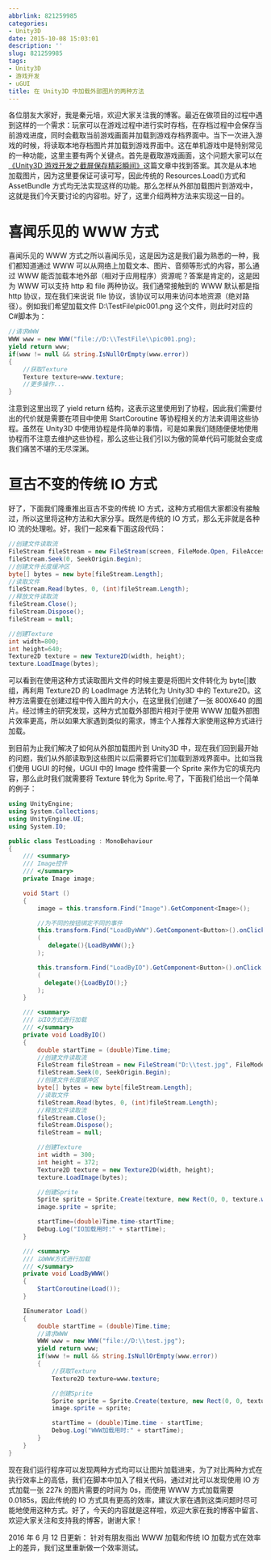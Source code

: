 ```yaml
---
abbrlink: 821259985
categories:
- Unity3D
date: 2015-10-08 15:03:01
description: ''
slug: 821259985
tags:
- Unity3D
- 游戏开发
- uGUI
title: 在 Unity3D 中加载外部图片的两种方法
---
```


各位朋友大家好，我是秦元培，欢迎大家关注我的博客。最近在做项目的过程中遇到这样的一个需求：玩家可以在游戏过程中进行实时存档，在存档过程中会保存当前游戏进度，同时会截取当前游戏画面并加载到游戏存档界面中。当下一次进入游戏的时候，将读取本地存档图片并加载到游戏界面中。这在单机游戏中是特别常见的一种功能，这里主要有两个关键点。首先是截取游戏画面，这个问题大家可以在[《Unity3D 游戏开发之截屏保存精彩瞬间》](http://blog.csdn.net/qinyuanpei/article/details/39185195)这篇文章中找到答案。其次是从本地加载图片，因为这里要保证可读可写，因此传统的 Resources.Load()方式和 AssetBundle 方式均无法实现这样的功能。那么怎样从外部加载图片到游戏中，这就是我们今天要讨论的内容啦。好了，这里介绍两种方法来实现这一目的。


<!--more-->

# 喜闻乐见的 WWW 方式
喜闻乐见的 WWW 方式之所以喜闻乐见，这是因为这是我们最为熟悉的一种，我们都知道通过 WWW 可以从网络上加载文本、图片、音频等形式的内容，那么通过 WWW 能否加载本地外部（相对于应用程序）资源呢？答案是肯定的，这是因为 WWW 可以支持 http 和 file 两种协议。我们通常接触到的 WWW 默认都是指 http 协议，现在我们来说说 file 协议，该协议可以用来访问本地资源（绝对路径）。例如我们希望加载文件 D:\TestFile\pic001.png 这个文件，则此时对应的 C#脚本为：

```csharp
//请求WWW
WWW www = new WWW("file://D:\\TestFile\\pic001.png);
yield return www;        
if(www != null && string.IsNullOrEmpty(www.error))
{
    //获取Texture
    Texture texture=www.texture;   
    //更多操作...       
}
```
注意到这里出现了 yield return 结构，这表示这里使用到了协程，因此我们需要付出的代价就是需要在项目中使用 StartCoroutine 等协程相关的方法来调用这些协程。虽然在 Unity3D 中使用协程是件简单的事情，可是如果我们随随便便地使用协程而不注意去维护这些协程，那么这些让我们引以为傲的简单代码可能就会变成我们痛苦不堪的无尽深渊。

# 亘古不变的传统 IO 方式
好了，下面我们隆重推出亘古不变的传统 IO 方式，这种方式相信大家都没有接触过，所以这里将这种方法和大家分享。既然是传统的 IO 方式，那么无非就是各种 IO 流的处理啦。好，我们一起来看下面这段代码：

```csharp
//创建文件读取流
FileStream fileStream = new FileStream(screen, FileMode.Open, FileAccess.Read);
fileStream.Seek(0, SeekOrigin.Begin);
//创建文件长度缓冲区
byte[] bytes = new byte[fileStream.Length]; 
//读取文件
fileStream.Read(bytes, 0, (int)fileStream.Length);
//释放文件读取流
fileStream.Close();
fileStream.Dispose();
fileStream = null;

//创建Texture
int width=800;
int height=640;
Texture2D texture = new Texture2D(width, height);
texture.LoadImage(bytes);
```

可以看到在使用这种方式读取图片文件的时候主要是将图片文件转化为 byte[]数组，再利用 Texture2D 的 LoadImage 方法转化为 Unity3D 中的 Texture2D。这种方法需要在创建过程中传入图片的大小，在这里我们创建了一张 800X640 的图片。经过博主的研究发现，这种方式加载外部图片相对于使用 WWW 加载外部图片效率更高，所以如果大家遇到类似的需求，博主个人推荐大家使用这种方式进行加载。

到目前为止我们解决了如何从外部加载图片到 Unity3D 中，现在我们回到最开始的问题，我们从外部读取到这些图片以后需要将它们加载到游戏界面中。比如当我们使用 UGUI 的时候，UGUI 中的 Image 控件需要一个 Sprite 来作为它的填充内容，那么此时我们就需要将 Texture 转化为 Sprite.号了，下面我们给出一个简单的例子：

```csharp
using UnityEngine;
using System.Collections;
using UnityEngine.UI;
using System.IO;

public class TestLoading : MonoBehaviour 
{
    /// <summary>
    /// Image控件
    /// </summary>
    private Image image;

	void Start () 
    {
        image = this.transform.Find("Image").GetComponent<Image>();

        //为不同的按钮绑定不同的事件
        this.transform.Find("LoadByWWW").GetComponent<Button>().onClick.AddListener
        (
           delegate(){LoadByWWW();}
        );

        this.transform.Find("LoadByIO").GetComponent<Button>().onClick.AddListener
        (
          delegate(){LoadByIO();}
        );
	}

    /// <summary>
    /// 以IO方式进行加载
    /// </summary>
    private void LoadByIO()
    {
        double startTime = (double)Time.time;
        //创建文件读取流
        FileStream fileStream = new FileStream("D:\\test.jpg", FileMode.Open, FileAccess.Read);
        fileStream.Seek(0, SeekOrigin.Begin);
        //创建文件长度缓冲区
        byte[] bytes = new byte[fileStream.Length];
        //读取文件
        fileStream.Read(bytes, 0, (int)fileStream.Length);
        //释放文件读取流
        fileStream.Close();
        fileStream.Dispose();
        fileStream = null;

        //创建Texture
        int width = 300;
        int height = 372;
        Texture2D texture = new Texture2D(width, height);
        texture.LoadImage(bytes);

        //创建Sprite
        Sprite sprite = Sprite.Create(texture, new Rect(0, 0, texture.width, texture.height), new Vector2(0.5f, 0.5f));
        image.sprite = sprite;

        startTime=(double)Time.time-startTime;
        Debug.Log("IO加载用时:" + startTime);
    }

    /// <summary>
    /// 以WWW方式进行加载
    /// </summary>
    private void LoadByWWW()
    {
        StartCoroutine(Load());
    }

    IEnumerator Load()
    {
        double startTime = (double)Time.time;
        //请求WWW
        WWW www = new WWW("file://D:\\test.jpg");
        yield return www;        
        if(www != null && string.IsNullOrEmpty(www.error))
        {
            //获取Texture
            Texture2D texture=www.texture;

            //创建Sprite
            Sprite sprite = Sprite.Create(texture, new Rect(0, 0, texture.width, texture.height), new Vector2(0.5f, 0.5f));
            image.sprite = sprite;

            startTime = (double)Time.time - startTime;
            Debug.Log("WWW加载用时:" + startTime);
        }
    }
}

```
现在我们运行程序可以发现两种方式均可以让图片加载进来，为了对比两种方式在执行效率上的高低，我们在脚本中加入了相关代码，通过对比可以发现使用 IO 方式加载一张 227k 的图片需要的时间为 0s，而使用 WWW 方式加载需要 0.0185s，因此传统的 IO 方式具有更高的效率，建议大家在遇到这类问题时尽可能地使用这种方式。好了，今天的内容就是这样啦，欢迎大家在我的博客中留言、欢迎大家关注和支持我的博客，谢谢大家！

2016 年 6 月 12 日更新：
针对有朋友指出 WWW 加载和传统 IO 加载方式在效率上的差异，我们这里重新做一个效率测试。